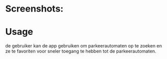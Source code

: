 # Screenshots:

# Usage 
de gebruiker kan de app gebruiken om parkeerautomaten op te zoeken en ze te favoriten voor sneler toegang te hebben tot de parkeerautomaten.
